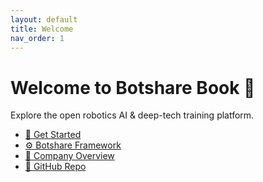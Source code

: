 ```yaml
---
layout: default
title: Welcome
nav_order: 1
---
```


# Welcome to Botshare Book 🚀

Explore the open robotics AI & deep-tech training platform.

- [📘 Get Started](/get-started/introduction)
- [⚙️ Botshare Framework](/framework/l1-incubation)
- [🏢 Company Overview](/company/company-overview)
- [🔗 GitHub Repo](https://github.com/merilynn-64/Botshare_document)

